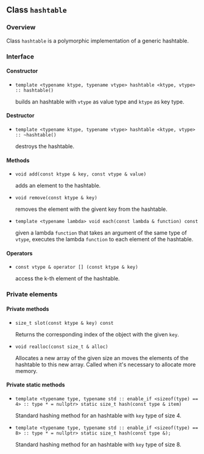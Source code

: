 ## Class `hashtable`

### Overview

Class `hashtable` is a polymorphic implementation of a generic hashtable.

### Interface

#### Constructor

  * `template <typename ktype, typename vtype> hashtable <ktype, vtype> :: hashtable()`

    builds an hashtable with `vtype` as value type and `ktype` as key type.

#### Destructor

  * `template <typename ktype, typename vtype> hashtable <ktype, vtype> :: ~hashtable()`

    destroys the hashtable.

#### Methods

  * `void add(const ktype & key, const vtype & value)`

    adds an element to the hashtable.

  * `void remove(const ktype & key)`

    removes the element with the givent key from the hashtable.

  * `template <typename lambda> void each(const lambda & function) const`

    given a lambda `function` that takes an argument of the same type of `vtype`, executes the lambda `function` to each element of the hashtable.

#### Operators

  * `const vtype & operator [] (const ktype & key)`

    access the k-th element of the hashtable.

### Private elements

#### Private methods

* `size_t slot(const ktype & key) const`
  
  Returns the corresponding index of the object with the given `key`.

* `void realloc(const size_t & alloc)`

  Allocates a new array of the given size an moves the elements of the hashtable to this new array. Called when it's necessary to allocate more memory.

#### Private static methods

* `template <typename type, typename std :: enable_if <sizeof(type) == 4> :: type * = nullptr> static size_t hash(const type & item)`
  
  Standard hashing method for an hashtable with `key` type of size 4.

* `template <typename type, typename std :: enable_if <sizeof(type) == 8> :: type * = nullptr> static size_t hash(const type &);`
  
  Standard hashing method for an hashtable with `key` type of size 8.